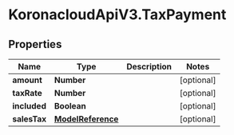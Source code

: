 # KoronacloudApiV3.TaxPayment

## Properties
Name | Type | Description | Notes
------------ | ------------- | ------------- | -------------
**amount** | **Number** |  | [optional] 
**taxRate** | **Number** |  | [optional] 
**included** | **Boolean** |  | [optional] 
**salesTax** | [**ModelReference**](ModelReference.md) |  | [optional] 


